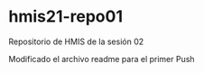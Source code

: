 # hmis21-repo01
Repositorio de HMIS de la sesión 02

Modificado el archivo readme para el primer Push
